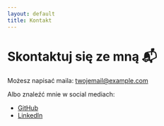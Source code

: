 ```yaml
---
layout: default
title: Kontakt
---
```


# Skontaktuj się ze mną 📬

Możesz napisać maila: [twojemail@example.com](mailto:twojemail@example.com)  

Albo znaleźć mnie w social mediach:  
- [GitHub](https://github.com/twojanazwa)  
- [LinkedIn](https://linkedin.com/in/twojanazwa)

